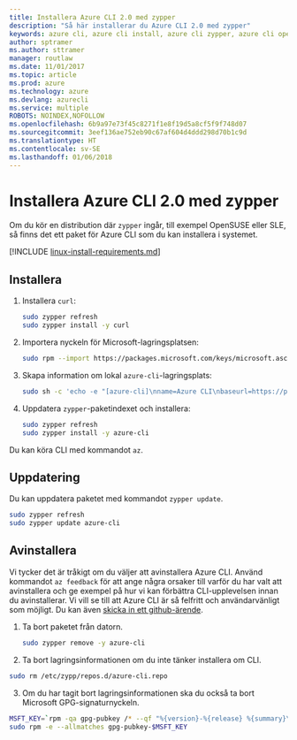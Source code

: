 ```yaml
---
title: Installera Azure CLI 2.0 med zypper
description: "Så här installerar du Azure CLI 2.0 med zypper"
keywords: azure cli, azure cli install, azure cli zypper, azure cli opensuse, azure cli sle
author: sptramer
ms.author: sttramer
manager: routlaw
ms.date: 11/01/2017
ms.topic: article
ms.prod: azure
ms.technology: azure
ms.devlang: azurecli
ms.service: multiple
ROBOTS: NOINDEX,NOFOLLOW
ms.openlocfilehash: 6b9a97e73f45c8271f1e8f19d5a8cf5f9f748d07
ms.sourcegitcommit: 3eef136ae752eb90c67af604d4ddd298d70b1c9d
ms.translationtype: HT
ms.contentlocale: sv-SE
ms.lasthandoff: 01/06/2018
---
```

# <a name="install-azure-cli-20-with-zypper"></a>Installera Azure CLI 2.0 med zypper

Om du kör en distribution där `zypper` ingår, till exempel OpenSUSE eller SLE, så finns det ett paket för Azure CLI som du kan installera i systemet.

[!INCLUDE [linux-install-requirements.md](includes/linux-install-requirements.md)]

## <a name="install"></a>Installera

1. Installera `curl`:

   ```bash
   sudo zypper refresh
   sudo zypper install -y curl
   ```

2. Importera nyckeln för Microsoft-lagringsplatsen:

   ```bash
   sudo rpm --import https://packages.microsoft.com/keys/microsoft.asc
   ```

3. Skapa information om lokal `azure-cli`-lagringsplats:

   ```bash
   sudo sh -c 'echo -e "[azure-cli]\nname=Azure CLI\nbaseurl=https://packages.microsoft.com/yumrepos/azure-cli\nenabled=1\ntype=rpm-md\ngpgcheck=1\ngpgkey=https://packages.microsoft.com/keys/microsoft.asc" > /etc/zypp/repos.d/azure-cli.repo'
   ```

4. Uppdatera `zypper`-paketindexet och installera:

   ```bash
   sudo zypper refresh
   sudo zypper install -y azure-cli
   ```

Du kan köra CLI med kommandot `az`.

## <a name="update"></a>Uppdatering

Du kan uppdatera paketet med kommandot `zypper update`.

```bash
sudo zypper refresh
sudo zypper update azure-cli
```

## <a name="uninstall"></a>Avinstallera

Vi tycker det är tråkigt om du väljer att avinstallera Azure CLI. Använd kommandot `az feedback` för att ange några orsaker till varför du har valt att avinstallera och ge exempel på hur vi kan förbättra CLI-upplevelsen innan du avinstallerar. Vi vill se till att Azure CLI är så felfritt och användarvänligt som möjligt. Du kan även [skicka in ett github-ärende](https://github.com/Azure/azure-cli/issues).

1. Ta bort paketet från datorn.

    ```bash
    sudo zypper remove -y azure-cli
    ```

2. Ta bort lagringsinformationen om du inte tänker installera om CLI.

  ```bash
  sudo rm /etc/zypp/repos.d/azure-cli.repo
  ```

3. Om du har tagit bort lagringsinformationen ska du också ta bort Microsoft GPG-signaturnyckeln.

  ```bash
  MSFT_KEY=`rpm -qa gpg-pubkey /* --qf "%{version}-%{release} %{summary}\n" | grep Microsoft | awk '{print $1}'`
  sudo rpm -e --allmatches gpg-pubkey-$MSFT_KEY
  ```

